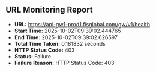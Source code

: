## URL Monitoring Report

- **URL:** https://api-gw1-prod1.fisglobal.com/gw/v1/health
- **Start Time:** 2025-10-02T09:39:02.444765
- **End Time:** 2025-10-02T09:39:02.626597
- **Total Time Taken:** 0.181832 seconds
- **HTTP Status Code:** 403
- **Status:** Failure
- **Failure Reason:** HTTP Status Code: 403
